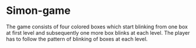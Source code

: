 # Simon-game
The game consists of four colored boxes which start blinking from one box at first level and subsequently one more box blinks at each level. The player has to follow the pattern of blinking of boxes at each level.
